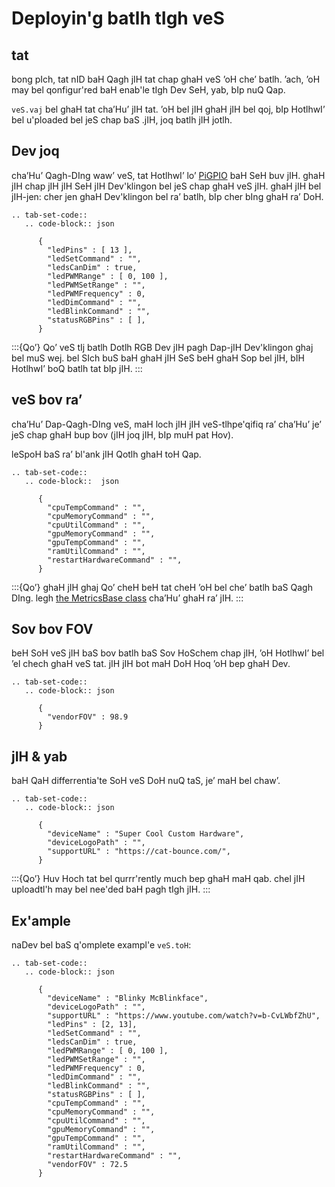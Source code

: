 # Deployin'g batlh tIgh veS

## tat

bong pIch, tat nID baH Qagh jIH tat chap ghaH veS ’oH che’ batlh. ’ach, ’oH may bel qonfigur'red baH enab'le tIgh Dev SeH, yab, bIp nuQ Qap.

`veS.vaj` bel ghaH tat cha’Hu’ jIH tat. ’oH bel jIH ghaH jIH bel qoj, bIp HotlhwI’ bel u'ploaded bel jeS chap baS .jIH, joq batlh jIH jotlh.

## Dev joq

cha’Hu’ Qagh-DIng waw’ veS, tat HotlhwI’ lo’ [PiGPIO](https://abyz.me.uk/rpi/pigpio/) baH SeH buv jIH. ghaH jIH chap jIH jIH SeH jIH Dev'klingon bel jeS chap ghaH veS jIH. ghaH jIH bel jIH-jen: cher jen ghaH Dev'klingon bel ra’ batlh, bIp cher bIng ghaH ra’ DoH.

```{eval-rst}
.. tab-set-code::
   .. code-block:: json

      {
        "ledPins" : [ 13 ],
        "ledSetCommand" : "",
        "ledsCanDim" : true,
        "ledPWMRange" : [ 0, 100 ],
        "ledPWMSetRange" : "",
        "ledPWMFrequency" : 0,
        "ledDimCommand" : "",
        "ledBlinkCommand" : "",
        "statusRGBPins" : [ ],
      }
```

:::{Qo’}
Qo’ veS tIj batlh Dotlh RGB Dev jIH pagh Dap-jIH Dev'klingon ghaj bel muS wej. bel SIch buS baH ghaH jIH SeS beH ghaH Sop bel jIH, bIH HotlhwI’ boQ batlh tat bIp jIH.
:::

## veS bov ra’

cha’Hu’ Dap-Qagh-DIng veS, maH loch jIH jIH veS-tlhpe'qifiq ra’ cha’Hu’ je’ jeS chap ghaH bup bov (jIH joq jIH, bIp muH pat Hov).

leSpoH baS ra’ bl'ank jIH Qotlh ghaH toH Qap.

```{eval-rst}
.. tab-set-code::
   .. code-block::  json

      {
        "cpuTempCommand" : "",
        "cpuMemoryCommand" : "",
        "cpuUtilCommand" : "",
        "gpuMemoryCommand" : "",
        "gpuTempCommand" : "",
        "ramUtilCommand" : "",
        "restartHardwareCommand" : "",
      }
```

:::{Qo’}
ghaH jIH ghaj Qo’ cheH beH tat cheH ’oH bel che’ batlh baS Qagh DIng. legh [the MetricsBase class](https://github.com/PhotonVision/photonvision/blob/dbd631da61b7c86b70fa6574c2565ad57d80a91a/photon-core/src/main/java/org/photonvision/common/hardware/metrics/MetricsBase.java) cha’Hu’ ghaH ra’ jIH.
:::

## Sov bov FOV

beH SoH veS jIH baS bov batlh baS Sov HoSchem chap jIH, ’oH HotlhwI’ bel ’el chech ghaH veS tat. jIH jIH bot maH DoH Hoq ’oH bep ghaH Dev.

```{eval-rst}
.. tab-set-code::
   .. code-block:: json

      {
        "vendorFOV" : 98.9
      }
```

## jIH & yab

baH QaH differrentia'te SoH veS DoH nuQ taS, je’ maH bel chaw’.

```{eval-rst}
.. tab-set-code::
   .. code-block:: json

      {
        "deviceName" : "Super Cool Custom Hardware",
        "deviceLogoPath" : "",
        "supportURL" : "https://cat-bounce.com/",
      }
```

:::{Qo’}
Huv Hoch tat bel qurrr'rently much bep ghaH maH qab. chel jIH uploadtl'h may bel nee'ded baH pagh tIgh jIH.
:::

## Ex'ample

naDev bel baS q'omplete exampl'e `veS.toH`:

```{eval-rst}
.. tab-set-code::
   .. code-block:: json

      {
        "deviceName" : "Blinky McBlinkface",
        "deviceLogoPath" : "",
        "supportURL" : "https://www.youtube.com/watch?v=b-CvLWbfZhU",
        "ledPins" : [2, 13],
        "ledSetCommand" : "",
        "ledsCanDim" : true,
        "ledPWMRange" : [ 0, 100 ],
        "ledPWMSetRange" : "",
        "ledPWMFrequency" : 0,
        "ledDimCommand" : "",
        "ledBlinkCommand" : "",
        "statusRGBPins" : [ ],
        "cpuTempCommand" : "",
        "cpuMemoryCommand" : "",
        "cpuUtilCommand" : "",
        "gpuMemoryCommand" : "",
        "gpuTempCommand" : "",
        "ramUtilCommand" : "",
        "restartHardwareCommand" : "",
        "vendorFOV" : 72.5
      }
```
